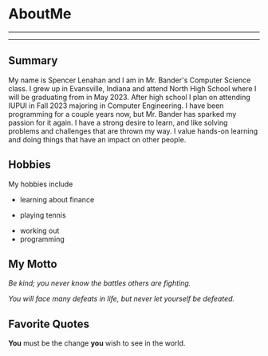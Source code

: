 # AboutMe
---
---
## Summary


My name is Spencer Lenahan and I am in Mr. Bander's Computer Science class. I grew up in Evansville, Indiana and attend North High School where I will be graduating from in May 2023. After high school I plan on attending IUPUI in Fall 2023 majoring in Computer Engineering. I have been programming for a couple years now, but Mr. Bander has sparked my passion for it again. I have a strong desire to learn, and like solving problems and challenges that are thrown my way. I value hands-on learning and doing things that have an impact on other people. 


Hobbies
-

My hobbies include

- learning about finance
+ playing tennis
* working out
* programming


## My Motto

*Be kind; you never know the battles others are fighting.*

_You will face many defeats in life, but never let yourself be defeated._

## Favorite Quotes

**You** must be the change **you** wish to see in the world.
